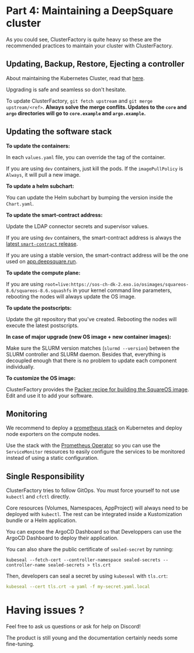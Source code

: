 # Part 4: Maintaining a DeepSquare cluster

As you could see, ClusterFactory is quite heavy so these are the recommended practices to maintain your cluster with ClusterFactory.

## Updating, Backup, Restore, Ejecting a controller

About maintaining the Kubernetes Cluster, read that [here](https://docs.clusterfactory.io/docs/guides/maintenance/updating-k0s-cluster).

Upgrading is safe and seamless so don't hesitate.

To update ClusterFactory, `git fetch upstream` and `git merge upstream/<ref>`. **Always solve the merge conflits. Updates to the `core` and `argo` directories will go to `core.example` and `argo.example`.**

## Updating the software stack

**To update the containers:**

In each `values.yaml` file, you can override the tag of the container.

If you are using `dev` containers, just kill the pods. If the `imagePullPolicy` is `Always`, it will pull a new image.

**To update a helm subchart:**

You can update the Helm subchart by bumping the version inside the `Chart.yaml`.

**To update the smart-contract address:**

Update the LDAP connector secrets and supervisor values.

If you are using `dev` containers, the smart-contract address is always the [latest `smart-contract` release](https://github.com/deepsquare-io/the-grid/releases).

If you are using a stable version, the smart-contract address will be the one used on [app.deepsquare.run](https://app.deepsquare.run).

**To update the compute plane:**

If you are using `root=live:https://sos-ch-dk-2.exo.io/osimages/squareos-8.6/squareos-8.6.squashfs` in your kernel command line parameters, rebooting the nodes will always update the OS image.

**To update the postscripts:**

Update the git repository that you've created. Rebooting the nodes will execute the latest postscripts.

**In case of major upgrade (new OS image + new container images):**

Make sure the SLURM version matches (`slurmd --version`) between the SLURM controller and SLURM daemon. Besides that, everything is decoupled enough that there is no problem to update each component individually.

**To customize the OS image:**

ClusterFactory provides the [Packer recipe for building the SquareOS image](https://github.com/deepsquare-io/ClusterFactory/tree/main/packer-recipes/rocky8.6). Edit and use it to add your software.

## Monitoring

We recommend to deploy a [prometheus stack](https://github.com/prometheus-community/helm-charts/tree/main/charts/kube-prometheus-stack) on Kubernetes and deploy node exporters on the compute nodes.

Use the stack with the [Prometheus Operator](https://github.com/prometheus-operator/prometheus-operator/blob/main/Documentation/user-guides/getting-started.md) so you can use the `ServiceMonitor` resources to easily configure the services to be monitored instead of using a static configuration.

## Single Responsibility

ClusterFactory tries to follow GitOps. You must force yourself to not use `kubectl` and `cfctl` directly.

Core resources (Volumes, Namespaces, AppProject) will always need to be deployed with `kubectl`. The rest can be integrated inside a Kustomization bundle or a Helm application.

You can expose the ArgoCD Dashboard so that Developpers can use the ArgoCD Dashboard to deploy their application.

You can also share the public certificate of `sealed-secret` by running:

```shell
kubeseal --fetch-cert --controller-namespace sealed-secrets --controller-name sealed-secrets > tls.crt
```

Then, developers can seal a secret by using `kubeseal` with `tls.crt`:

```yaml
kubeseal --cert tls.crt -o yaml -f my-secret.yaml.local
```

# Having issues ?

Feel free to ask us questions or ask for help on Discord!

The product is still young and the documentation certainly needs some fine-tuning.
